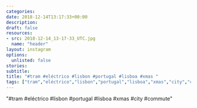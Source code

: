 ```yaml
---
categories:
date: 2018-12-14T13:17:33+00:00
description:
draft: false
resources:
- src: 2018-12-14_13-17-33_UTC.jpg
  name: "header"
layout: instagram
options:
  unlisted: false
stories:
subtitle:
title: "#tram #eléctrico #lisbon #portugal #lisboa #xmas "
tags: ["tram","eléctrico","lisbon","portugal","lisboa","xmas","city","commute"]
---
```


"#tram #eléctrico #lisbon #portugal #lisboa #xmas #city #commute"

